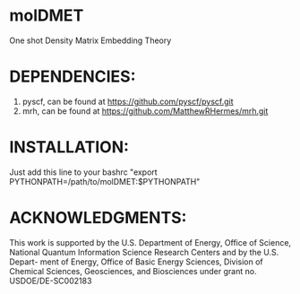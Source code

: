 # molDMET
One shot Density Matrix Embedding Theory

# DEPENDENCIES:
1. pyscf, can be found at https://github.com/pyscf/pyscf.git
2. mrh, can be found at https://github.com/MatthewRHermes/mrh.git

# INSTALLATION:
Just add this line to your bashrc "export PYTHONPATH=/path/to/molDMET:$PYTHONPATH"

# ACKNOWLEDGMENTS:
This work is supported by the U.S. Department of Energy, Office of
Science, National Quantum Information Science Research Centers and by the U.S. Depart-
ment of Energy, Office of Basic Energy Sciences, Division of Chemical Sciences, Geosciences,
and Biosciences under grant no. USDOE/DE-SC002183
